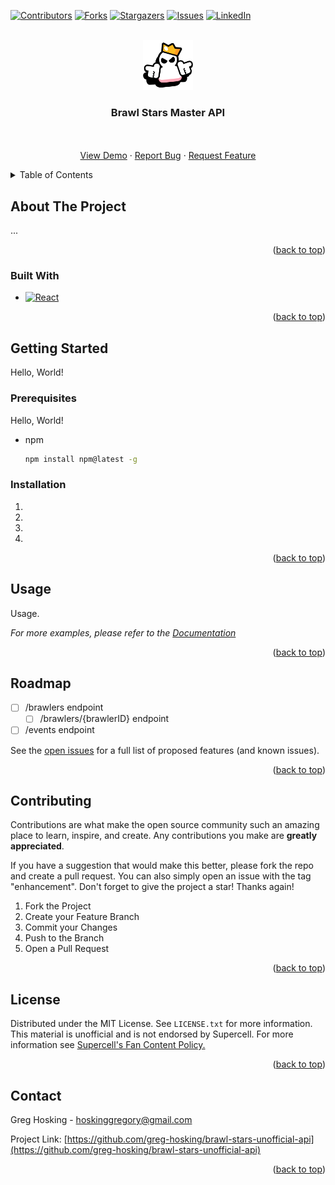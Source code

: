 <a name="readme-top"></a>

[![Contributors][contributors-shield]][contributors-url]
[![Forks][forks-shield]][forks-url]
[![Stargazers][stars-shield]][stars-url]
[![Issues][issues-shield]][issues-url]
[![LinkedIn][linkedin-shield]][linkedin-url]

<!-- PROJECT LOGO -->
<br />
<div align="center">
  <a href="https://github.com/greg-hosking/brawl-stars-unofficial-api">
    <img src="images/logo.webp" alt="Logo" width="80" height="80">
  </a>

  <h3 align="center">Brawl Stars Master API</h3>

  <p align="center">
    <br />
    <br />
    <a href="https://github.com/greg-hosking/brawl-stars-unofficial-api">View Demo</a>
    ·
    <a href="https://github.com/greg-hosking/brawl-stars-unofficial-api/issues">Report Bug</a>
    ·
    <a href="https://github.com/greg-hosking/brawl-stars-unofficial-api/issues">Request Feature</a>
  </p>
</div>



<!-- TABLE OF CONTENTS -->
<details>
  <summary>Table of Contents</summary>
  <ol>
    <li>
      <a href="#about-the-project">About The Project</a>
      <ul>
        <li><a href="#built-with">Built With</a></li>
      </ul>
    </li>
    <li>
      <a href="#getting-started">Getting Started</a>
      <ul>
        <li><a href="#prerequisites">Prerequisites</a></li>
        <li><a href="#installation">Installation</a></li>
      </ul>
    </li>
    <li><a href="#usage">Usage</a></li>
    <li><a href="#roadmap">Roadmap</a></li>
    <li><a href="#contributing">Contributing</a></li>
    <li><a href="#license">License</a></li>
    <li><a href="#contact">Contact</a></li>
    <li><a href="#acknowledgments">Acknowledgments</a></li>
  </ol>
</details>



<!-- ABOUT THE PROJECT -->
## About The Project

...

<p align="right">(<a href="#readme-top">back to top</a>)</p>

### Built With

* [![React][React.js]][React-url]

<p align="right">(<a href="#readme-top">back to top</a>)</p>



<!-- GETTING STARTED -->
## Getting Started

Hello, World!

### Prerequisites

Hello, World!
* npm
  ```sh
  npm install npm@latest -g
  ```

### Installation

1. 
2. 
3. 
4.

<p align="right">(<a href="#readme-top">back to top</a>)</p>



<!-- USAGE EXAMPLES -->
## Usage

Usage.

_For more examples, please refer to the [Documentation](https://example.com)_

<p align="right">(<a href="#readme-top">back to top</a>)</p>



<!-- ROADMAP -->
## Roadmap

- [ ] /brawlers endpoint
    - [ ] /brawlers/{brawlerID} endpoint
- [ ] /events endpoint

See the [open issues](https://github.com/greg-hosking/brawl-stars-unofficial-api/issues) for a full list of proposed features (and known issues).

<p align="right">(<a href="#readme-top">back to top</a>)</p>



<!-- CONTRIBUTING -->
## Contributing

Contributions are what make the open source community such an amazing place to learn, inspire, and create. Any contributions you make are **greatly appreciated**.

If you have a suggestion that would make this better, please fork the repo and create a pull request. You can also simply open an issue with the tag "enhancement".
Don't forget to give the project a star! Thanks again!

1. Fork the Project
2. Create your Feature Branch
3. Commit your Changes
4. Push to the Branch 
5. Open a Pull Request

<p align="right">(<a href="#readme-top">back to top</a>)</p>



<!-- LICENSE -->
## License

Distributed under the MIT License. See `LICENSE.txt` for more information.
<br />
This material is unofficial and is not endorsed by Supercell. For more information see <a href="https://supercell.com/en/fan-content-policy/">Supercell's Fan Content Policy.</a>

<p align="right">(<a href="#readme-top">back to top</a>)</p>



<!-- CONTACT -->
## Contact

Greg Hosking - hoskinggregory@gmail.com

Project Link: [https://github.com/greg-hosking/brawl-stars-unofficial-api](https://github.com/greg-hosking/brawl-stars-unofficial-api)

<p align="right">(<a href="#readme-top">back to top</a>)</p>



<!-- MARKDOWN LINKS & IMAGES -->
<!-- https://www.markdownguide.org/basic-syntax/#reference-style-links -->
[contributors-shield]: https://img.shields.io/github/contributors/greg-hosking/brawl-stars-unofficial-api.svg?style=for-the-badge
[contributors-url]: https://github.com/greg-hosking/brawl-stars-unofficial-api/graphs/contributors
[forks-shield]: https://img.shields.io/github/forks/greg-hosking/brawl-stars-unofficial-api.svg?style=for-the-badge
[forks-url]: https://github.com/greg-hosking/brawl-stars-unofficial-api/network/members
[stars-shield]: https://img.shields.io/github/stars/greg-hosking/brawl-stars-unofficial-api.svg?style=for-the-badge
[stars-url]: https://github.com/greg-hosking/brawl-stars-unofficial-api/stargazers
[issues-shield]: https://img.shields.io/github/issues/greg-hosking/brawl-stars-unofficial-api.svg?style=for-the-badge
[issues-url]: https://github.com/greg-hosking/brawl-stars-unofficial-api/issues
[license-shield]: https://img.shields.io/github/license/greg-hosking/brawl-stars-unofficial-api.svg?style=for-the-badge
[license-url]: https://github.com/greg-hosking/brawl-stars-unofficial-api/blob/master/LICENSE.txt
[linkedin-shield]: https://img.shields.io/badge/-LinkedIn-black.svg?style=for-the-badge&logo=linkedin&colorB=555
[linkedin-url]: https://linkedin.com/in/greg-hosking
[React.js]: https://img.shields.io/badge/React-20232A?style=for-the-badge&logo=react&logoColor=61DAFB
[React-url]: https://reactjs.org/
